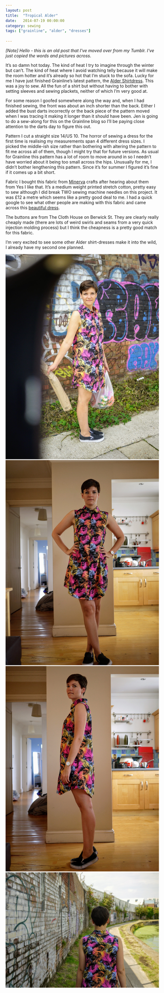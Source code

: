 ```yaml
---
layout: post
title:  "Tropical Alder"
date:   2014-07-19 00:00:00
category: sewing
tags: ["grainline", "alder", "dresses"]

---
```

_[Note] Hello - this is an old post that I've moved over from my Tumblr. I've just copied the words and pictures across._

It’s so damn hot today. The kind of heat I try to imagine through the winter but can’t. The kind of heat where I avoid watching telly because it will make the room hotter and it’s already so hot that I’m stuck to the sofa. Lucky for me I have just finished Grainline’s latest pattern, the [Alder Shirtdress](https://grainlinestudio.com/shop/women/dresses/alder-shirtdress-paper/). This was a joy to sew. All the fun of a shirt but without having to bother with setting sleeves and sewing plackets, neither of which I’m very good at.

For some reason I goofed somewhere along the way and, when I had finished sewing, the front was about an inch shorter than the back. Either I added the bust darts incorrectly or the back piece of the pattern moved when I was tracing it making it longer than it should have been. Jen is going to do a sew-along for this on the Grainline blog so I’ll be paying close attention to the darts day to figure this out.

Pattern I cut a straight size 14/US 10. The horror of sewing a dress for the first time is realising my measurements span 4 different dress sizes. I picked the middle-ish size rather than bothering with altering the pattern to fit me across all of them, though I might try that for future versions. As usual for Grainline this pattern has a lot of room to move around in so I needn’t have worried about it being too small across the hips. Unusually for me, I didn’t bother lengthening this pattern. Since it’s for summer I figured it’s fine if it comes up a bit short.

Fabric I bought this fabric from [Minerva](https://www.minervacrafts.com/shop/fabric/dress-fabrics) crafts after hearing about them from Yes I like that. It’s a medium weight printed stretch cotton, pretty easy to sew although I did break TWO sewing machine needles on this project. It was £12 a metre which seems like a pretty good deal to me. I had a quick google to see what other people are making with this fabric and came across this [beautiful dress](http://underalteration.blogspot.com/2014/02/gorgeous-georgia.html).

The buttons are from The Cloth House on Berwick St. They are clearly really cheaply made (there are lots of weird swirls and seams from a very quick injection molding process) but I think the cheapness is a pretty good match for this fabric.

I’m very excited to see some other Alder shirt-dresses make it into the wild, I already have my second one planned.

![Alder 1](/assets/img/sewing/alder.1.jpg)
![Alder 2](/assets/img/sewing/alder.2.jpg)
![Alder 3](/assets/img/sewing/alder.3.jpg)
![Alder 4](/assets/img/sewing/alder.4.jpg)
